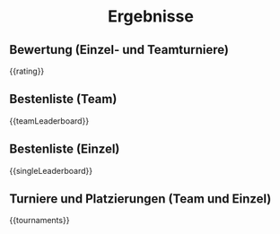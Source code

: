 <h1 align=center>Ergebnisse</h1>

<!-- Keep headings so that they are shown in the sidebar -->

## Bewertung (Einzel- und Teamturniere)

{{rating}}

## Bestenliste (Team)

{{teamLeaderboard}}

## Bestenliste (Einzel)

{{singleLeaderboard}}

## Turniere und Platzierungen (Team und Einzel)

{{tournaments}}
